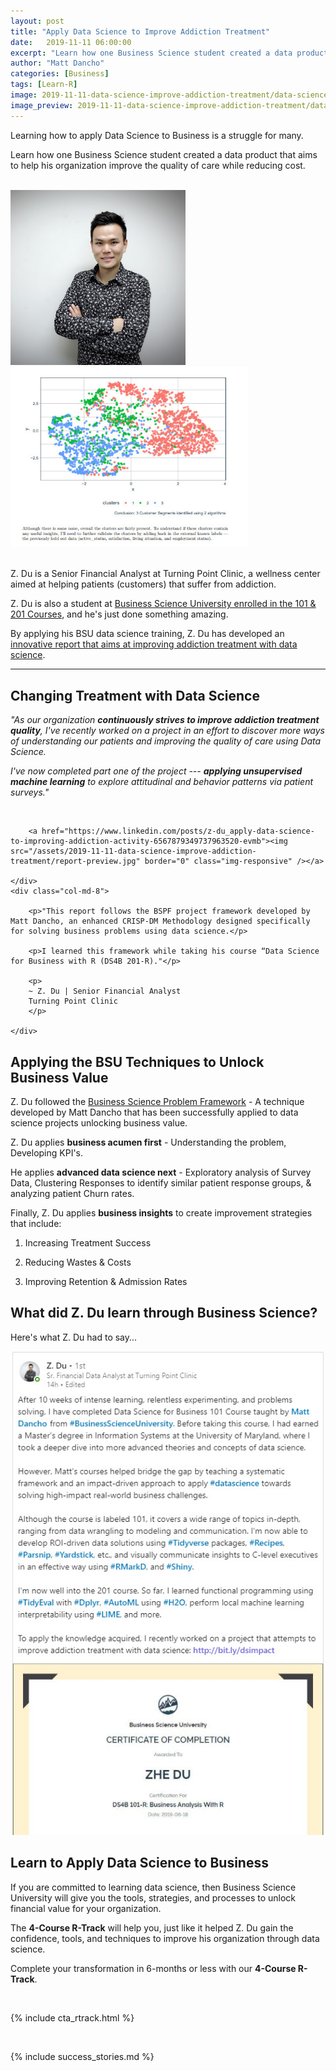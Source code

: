 ```yaml
---
layout: post
title: "Apply Data Science to Improve Addiction Treatment"
date:   2019-11-11 06:00:00
excerpt: "Learn how one Business Science student created a data product that aims to help his organization improve the quality of care while reducing cost."
author: "Matt Dancho"
categories: [Business]
tags: [Learn-R]
image: 2019-11-11-data-science-improve-addiction-treatment/data-science-improve-addiction-treatment-cover-image.jpg
image_preview: 2019-11-11-data-science-improve-addiction-treatment/data-science-improve-addiction-treatment-preview-image.jpg
---
```



Learning how to apply Data Science to Business is a struggle for many.

Learn how one Business Science student created a data product that aims to help his organization improve the quality of care while reducing cost.

<br>
<div class="container">
    <div class="row">
        <div class="col-md-4 offset-md-1">
            <img src="/assets/2019-11-11-data-science-improve-addiction-treatment/z-du-data-scientist.jpg" class="img-responsive img-circle pull-right" style="max-width:280px;" />
        </div>
        <div class="col-md-4">
            <img src="/assets/2019-11-11-data-science-improve-addiction-treatment/finding-clusters-sucvey-data.jpg" class="img-responsive pull-left" style="max-width:380px;" />
        </div>
    </div>
</div>
<br>

Z. Du is a Senior Financial Analyst at Turning Point Clinic, a wellness center aimed at helping patients (customers) that suffer from addiction.

Z. Du is also a student at [Business Science University enrolled in the 101 & 201 Courses](https://university.business-science.io/p/machine-learning-web-apps-level-1-bundle-r-track-courses-101-102-201), and he's just done something amazing. 

By applying his BSU data science training, Z. Du has developed an [innovative report that aims at improving addiction treatment with data science](https://www.linkedin.com/posts/z-du_apply-data-science-to-improving-addiction-activity-6567879349737963520-evmb).

<hr>

## Changing Treatment with Data Science

_"As our organization **continuously strives to improve addiction treatment quality**, I've recently worked on a project in an effort to discover more ways of understanding our patients and improving the quality of care using Data Science._

_I've now completed part one of the project --- **applying unsupervised machine learning** to explore attitudinal and behavior patterns via patient surveys."_

<br>

<div class="row">
    <div class="col-md-4">

        <a href="https://www.linkedin.com/posts/z-du_apply-data-science-to-improving-addiction-activity-6567879349737963520-evmb"><img src="/assets/2019-11-11-data-science-improve-addiction-treatment/report-preview.jpg" border="0" class="img-responsive" /></a>

    </div>
    <div class="col-md-8">

        <p>"This report follows the BSPF project framework developed by Matt Dancho, an enhanced CRISP-DM Methodology designed specifically for solving business problems using data science.</p>

        <p>I learned this framework while taking his course “Data Science for Business with R (DS4B 201-R)."</p>
 
        <p>
        ~ Z. Du | Senior Financial Analyst
        Turning Point Clinic
        </p>
    
    </div>
</div>


## Applying the BSU Techniques to Unlock Business Value

Z. Du followed the [Business Science Problem Framework](/bspf.html) - A technique developed by Matt Dancho that has been successfully applied to data science projects unlocking business value. 

Z. Du applies **business acumen first** - Understanding the problem, Developing KPI's.

He applies **advanced data science next** - Exploratory analysis of Survey Data, Clustering Responses to identify similar patient response groups, & analyzing patient Churn rates.

Finally, Z. Du applies **business insights** to create improvement strategies that include:

1. Increasing Treatment Success

2. Reducing Wastes & Costs

3. Improving Retention & Admission Rates


## What did Z. Du learn through Business Science?

Here's what Z. Du had to say... 

<img src="/assets/2019-11-11-data-science-improve-addiction-treatment/z-du-linkedin-post.jpg" class="img-responsive" />


## Learn to Apply Data Science to Business

If you are committed to learning data science, then Business Science University will give you the tools, strategies, and processes to unlock financial value for your organization.

The **4-Course R-Track** will help you, just like it helped Z. Du gain the confidence, tools, and techniques to improve his organization through data science. 

Complete your transformation in 6-months or less with our **4-Course R-Track**. 

<br>

{% include cta_rtrack.html %}

<br>

{% include success_stories.md %}